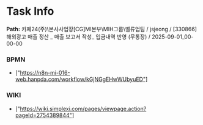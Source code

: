 # Task Info

**Path:** 카페24(주)\본사사업장\[CG]MI본부\MIH그룹\밸류업팀 / jsjeong / [330866] 해외광고 매출 정산 _ 매출 보고서 작성_ 입금내역 반영 (무통장) / 2025-09-01_00-00-00

### BPMN
- ["https://n8n-mi-016-web.hanpda.com/workflow/kGjNGgEHwWUbyuED"]

### WIKI
- ["https://wiki.simplexi.com/pages/viewpage.action?pageId=2754389844"]

